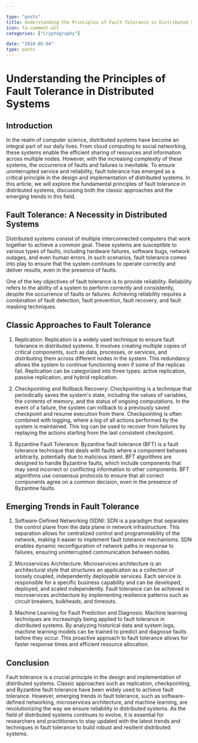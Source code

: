```yaml
---

type: "posts"
title: Understanding the Principles of Fault Tolerance in Distributed Systems
icon: fa-comment-alt
categories: ["Cryptography"]

date: "2018-05-04"
type: posts
---
```





# Understanding the Principles of Fault Tolerance in Distributed Systems

## Introduction

In the realm of computer science, distributed systems have become an integral part of our daily lives. From cloud computing to social networking, these systems enable the efficient sharing of resources and information across multiple nodes. However, with the increasing complexity of these systems, the occurrence of faults and failures is inevitable. To ensure uninterrupted service and reliability, fault tolerance has emerged as a critical principle in the design and implementation of distributed systems. In this article, we will explore the fundamental principles of fault tolerance in distributed systems, discussing both the classic approaches and the emerging trends in this field.

## Fault Tolerance: A Necessity in Distributed Systems

Distributed systems consist of multiple interconnected computers that work together to achieve a common goal. These systems are susceptible to various types of faults, including hardware failures, software bugs, network outages, and even human errors. In such scenarios, fault tolerance comes into play to ensure that the system continues to operate correctly and deliver results, even in the presence of faults.

One of the key objectives of fault tolerance is to provide reliability. Reliability refers to the ability of a system to perform correctly and consistently, despite the occurrence of faults or failures. Achieving reliability requires a combination of fault detection, fault prevention, fault recovery, and fault masking techniques.

## Classic Approaches to Fault Tolerance

1. Replication: Replication is a widely used technique to ensure fault tolerance in distributed systems. It involves creating multiple copies of critical components, such as data, processes, or services, and distributing them across different nodes in the system. This redundancy allows the system to continue functioning even if some of the replicas fail. Replication can be categorized into three types: active replication, passive replication, and hybrid replication.

2. Checkpointing and Rollback Recovery: Checkpointing is a technique that periodically saves the system's state, including the values of variables, the contents of memory, and the status of ongoing computations. In the event of a failure, the system can rollback to a previously saved checkpoint and resume execution from there. Checkpointing is often combined with logging, where a log of all actions performed by the system is maintained. This log can be used to recover from failures by replaying the actions starting from the last consistent checkpoint.

3. Byzantine Fault Tolerance: Byzantine fault tolerance (BFT) is a fault tolerance technique that deals with faults where a component behaves arbitrarily, potentially due to malicious intent. BFT algorithms are designed to handle Byzantine faults, which include components that may send incorrect or conflicting information to other components. BFT algorithms use consensus protocols to ensure that all correct components agree on a common decision, even in the presence of Byzantine faults.

## Emerging Trends in Fault Tolerance

1. Software-Defined Networking (SDN): SDN is a paradigm that separates the control plane from the data plane in network infrastructure. This separation allows for centralized control and programmability of the network, making it easier to implement fault tolerance mechanisms. SDN enables dynamic reconfiguration of network paths in response to failures, ensuring uninterrupted communication between nodes.

2. Microservices Architecture: Microservices architecture is an architectural style that structures an application as a collection of loosely coupled, independently deployable services. Each service is responsible for a specific business capability and can be developed, deployed, and scaled independently. Fault tolerance can be achieved in microservices architecture by implementing resilience patterns such as circuit breakers, bulkheads, and timeouts.

3. Machine Learning for Fault Prediction and Diagnosis: Machine learning techniques are increasingly being applied to fault tolerance in distributed systems. By analyzing historical data and system logs, machine learning models can be trained to predict and diagnose faults before they occur. This proactive approach to fault tolerance allows for faster response times and efficient resource allocation.

## Conclusion

Fault tolerance is a crucial principle in the design and implementation of distributed systems. Classic approaches such as replication, checkpointing, and Byzantine fault tolerance have been widely used to achieve fault tolerance. However, emerging trends in fault tolerance, such as software-defined networking, microservices architecture, and machine learning, are revolutionizing the way we ensure reliability in distributed systems. As the field of distributed systems continues to evolve, it is essential for researchers and practitioners to stay updated with the latest trends and techniques in fault tolerance to build robust and resilient distributed systems.